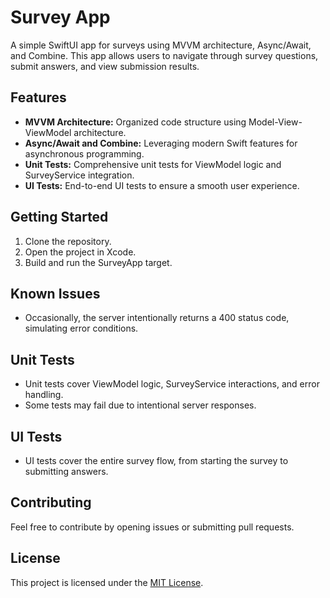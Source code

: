 # Survey App

A simple SwiftUI app for surveys using MVVM architecture, Async/Await, and Combine. This app allows users to navigate through survey questions, submit answers, and view submission results.

## Features

- **MVVM Architecture:** Organized code structure using Model-View-ViewModel architecture.
- **Async/Await and Combine:** Leveraging modern Swift features for asynchronous programming.
- **Unit Tests:** Comprehensive unit tests for ViewModel logic and SurveyService integration.
- **UI Tests:** End-to-end UI tests to ensure a smooth user experience.

## Getting Started

1. Clone the repository.
2. Open the project in Xcode.
3. Build and run the SurveyApp target.

## Known Issues

- Occasionally, the server intentionally returns a 400 status code, simulating error conditions.

## Unit Tests

- Unit tests cover ViewModel logic, SurveyService interactions, and error handling.
- Some tests may fail due to intentional server responses.

## UI Tests

- UI tests cover the entire survey flow, from starting the survey to submitting answers.

## Contributing

Feel free to contribute by opening issues or submitting pull requests.

## License

This project is licensed under the [MIT License](LICENSE).

